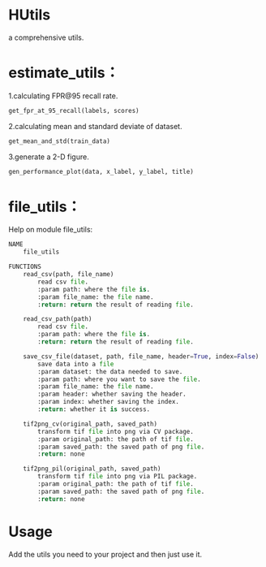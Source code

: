 # HUtils
a comprehensive utils.

estimate_utils：
===
1.calculating FPR@95 recall rate.
```python
get_fpr_at_95_recall(labels, scores)
```
2.calculating mean and standard deviate of dataset.
```python
get_mean_and_std(train_data)
```
3.generate a 2-D figure.
```python
gen_performance_plot(data, x_label, y_label, title)
```

file_utils：
===
Help on module file_utils:
```python
NAME
    file_utils

FUNCTIONS
    read_csv(path, file_name)
        read csv file.
        :param path: where the file is.
        :param file_name: the file name.
        :return: return the result of reading file.

    read_csv_path(path)
        read csv file.
        :param path: where the file is.
        :return: return the result of reading file.

    save_csv_file(dataset, path, file_name, header=True, index=False)
        save data into a file
        :param dataset: the data needed to save.
        :param path: where you want to save the file.
        :param file_name: the file name.
        :param header: whether saving the header.
        :param index: whether saving the index.
        :return: whether it is success.

    tif2png_cv(original_path, saved_path)
        transform tif file into png via CV package.
        :param original_path: the path of tif file.
        :param saved_path: the saved path of png file.
        :return: none

    tif2png_pil(original_path, saved_path)
        transform tif file into png via PIL package.
        :param original_path: the path of tif file.
        :param saved_path: the saved path of png file.
        :return: none
```

Usage
===
Add the utils you need to your project and then just use it.
